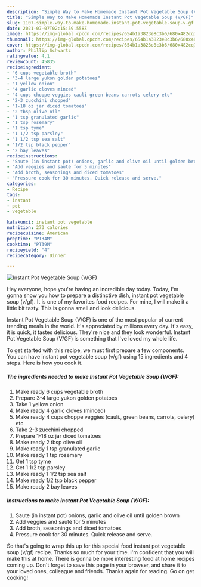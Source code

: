```yaml
---
description: "Simple Way to Make Homemade Instant Pot Vegetable Soup (V/GF)"
title: "Simple Way to Make Homemade Instant Pot Vegetable Soup (V/GF)"
slug: 1107-simple-way-to-make-homemade-instant-pot-vegetable-soup-v-gf
date: 2021-07-07T02:15:59.558Z
image: https://img-global.cpcdn.com/recipes/654b1a3823e8c3b6/680x482cq70/instant-pot-vegetable-soup-vgf-recipe-main-photo.jpg
thumbnail: https://img-global.cpcdn.com/recipes/654b1a3823e8c3b6/680x482cq70/instant-pot-vegetable-soup-vgf-recipe-main-photo.jpg
cover: https://img-global.cpcdn.com/recipes/654b1a3823e8c3b6/680x482cq70/instant-pot-vegetable-soup-vgf-recipe-main-photo.jpg
author: Phillip Schwartz
ratingvalue: 4.1
reviewcount: 45835
recipeingredient:
- "6 cups vegetable broth"
- "3-4 large yukon golden potatoes"
- "1 yellow onion"
- "4 garlic cloves minced"
- "4 cups choppe veggies cauli green beans carrots celery etc"
- "2-3 zucchini chopped"
- "1-18 oz jar diced tomatoes"
- "2 tbsp olive oil"
- "1 tsp granulated garlic"
- "1 tsp rosemary"
- "1 tsp tyme"
- "1 1/2 tsp parsley"
- "1 1/2 tsp sea salt"
- "1/2 tsp black pepper"
- "2 bay leaves"
recipeinstructions:
- "Saute (in instant pot) onions, garlic and olive oil until golden brown"
- "Add veggies and sauté for 5 minutes"
- "Add broth, seasonings and diced tomatoes"
- "Pressure cook for 30 minutes. Quick release and serve."
categories:
- Recipe
tags:
- instant
- pot
- vegetable

katakunci: instant pot vegetable 
nutrition: 273 calories
recipecuisine: American
preptime: "PT34M"
cooktime: "PT39M"
recipeyield: "4"
recipecategory: Dinner

---
```



![Instant Pot Vegetable Soup (V/GF)](https://img-global.cpcdn.com/recipes/654b1a3823e8c3b6/680x482cq70/instant-pot-vegetable-soup-vgf-recipe-main-photo.jpg)

Hey everyone, hope you're having an incredible day today. Today, I'm gonna show you how to prepare a distinctive dish, instant pot vegetable soup (v/gf). It is one of my favorites food recipes. For mine, I will make it a little bit tasty. This is gonna smell and look delicious.



Instant Pot Vegetable Soup (V/GF) is one of the most popular of current trending meals in the world. It's appreciated by millions every day. It's easy, it is quick, it tastes delicious. They're nice and they look wonderful. Instant Pot Vegetable Soup (V/GF) is something that I've loved my whole life.


To get started with this recipe, we must first prepare a few components. You can have instant pot vegetable soup (v/gf) using 15 ingredients and 4 steps. Here is how you cook it.

<!--inarticleads1-->

##### The ingredients needed to make Instant Pot Vegetable Soup (V/GF):

1. Make ready 6 cups vegetable broth
1. Prepare 3-4 large yukon golden potatoes
1. Take 1 yellow onion
1. Make ready 4 garlic cloves (minced)
1. Make ready 4 cups choppe veggies (cauli., green beans, carrots, celery) etc
1. Take 2-3 zucchini chopped
1. Prepare 1-18 oz jar diced tomatoes
1. Make ready 2 tbsp olive oil
1. Make ready 1 tsp granulated garlic
1. Make ready 1 tsp rosemary
1. Get 1 tsp tyme
1. Get 1 1/2 tsp parsley
1. Make ready 1 1/2 tsp sea salt
1. Make ready 1/2 tsp black pepper
1. Make ready 2 bay leaves




<!--inarticleads2-->

##### Instructions to make Instant Pot Vegetable Soup (V/GF):

1. Saute (in instant pot) onions, garlic and olive oil until golden brown
1. Add veggies and sauté for 5 minutes
1. Add broth, seasonings and diced tomatoes
1. Pressure cook for 30 minutes. Quick release and serve.




So that's going to wrap this up for this special food instant pot vegetable soup (v/gf) recipe. Thanks so much for your time. I'm confident that you will make this at home. There is gonna be more interesting food at home recipes coming up. Don't forget to save this page in your browser, and share it to your loved ones, colleague and friends. Thanks again for reading. Go on get cooking!
